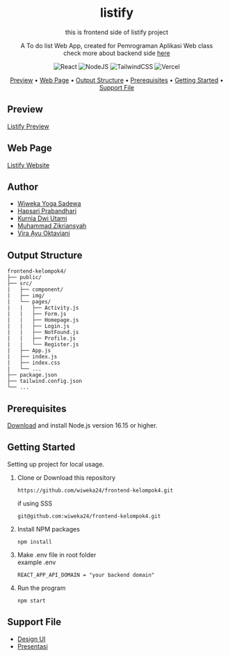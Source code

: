 <!-- markdownlint-configure-file {
  "MD013": {
    "code_blocks": false,
    "tables": false
  },
  "MD033": false,
  "MD041": false
} -->

<div align="center">

# listify

this is frontend side of listify project

A To do list Web App, created for Pemrograman Aplikasi Web class <br/>
check more about backend side [here][backend-side]

![React](https://img.shields.io/badge/react-%2320232a.svg?style=for-the-badge&logo=react&logoColor=%2361DAFB)
![NodeJS](https://img.shields.io/badge/node.js-6DA55F?style=for-the-badge&logo=node.js&logoColor=white)
![TailwindCSS](https://img.shields.io/badge/tailwindcss-%2338B2AC.svg?style=for-the-badge&logo=tailwind-css&logoColor=white)
![Vercel](https://img.shields.io/badge/vercel-%23000000.svg?style=for-the-badge&logo=vercel&logoColor=white)

[Preview](#preview) •
[Web Page](#web-page) •
[Output Structure](#output-structure) •
[Prerequisites](#prerequisites) •
[Getting Started](#getting-started) •
[Support File](#support-file)

</div>

## Preview

[Listify Preview][listify-gif]

## Web Page

[Listify Website][listify-page]

## Author
- [Wiweka Yoga Sadewa](https://github.com/wiweka24)
- [Hapsari Prabandhari](https://github.com/Hapsarip)
- [Kurnia Dwi Utami](https://github.com/kurniakdu)
- [Muhammad Zikriansyah](https://github.com/MuhammadZikriansyah)
- [Vira Ayu Oktaviani](https://github.com/viraayuoktvn)

## Output Structure

```shell
frontend-kelompok4/
├── public/
├── src/
|   ├── component/
|   ├── img/
|   └── pages/
|   |   ├── Activity.js
|   |   ├── Form.js
|   |   ├── Homepage.js
|   |   ├── Login.js
|   |   ├── NotFound.js
|   |   ├── Profile.js
|   |   └── Register.js
|   ├── App.js
|   ├── index.js
|   ├── index.css
|   └── ...
├── package.json
├── tailwind.config.json
└── ...
```

## Prerequisites
[Download][node-js] and install Node.js version 16.15 or higher.

## Getting Started
Setting up project for local usage.
1. Clone or Download this repository
    ```shell
    https://github.com/wiweka24/frontend-kelompok4.git
    ```
    if using SSS
    ```shell
    git@github.com:wiweka24/frontend-kelompok4.git
    ```
2. Install NPM packages
    ```shell
    npm install
    ```
3. Make .env file in root folder<br/>
    example .env
    ```shell
    REACT_APP_API_DOMAIN = "your backend domain"
    ```
4. Run the program
    ```shell
    npm start
    ```

## Support File
- [Design UI][design-file]<br/>
- [Presentasi][ppt-file]




[backend-side]: https://github.com/Hapsarip/api-crud-kelompok4
[listify-page]: https://listifyY.vercel.app/#/
[node-js]: https://nodejs.org/en/download/
[design-file]: https://www.figma.com/file/mYANo06pmE27YNkZK8TPb8/FE-PAW-Kelompok-4?node-id=0%3A1&t=C7szVUn5GEn7dK4S-1
[ppt-file]: https://docs.google.com/presentation/d/1OA5iKPMLR1K8ttZ1dSMloB1PQbUx3Vknz8xOXvhS39Q/edit?usp=sharing
[listify-gif]: https://user-images.githubusercontent.com/70740913/206736523-34c932b4-33f1-4a85-bc8a-ffedef646cfd.mp4
